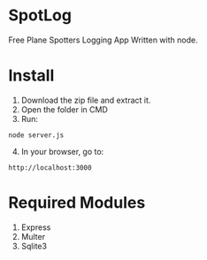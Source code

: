 # SpotLog
Free Plane Spotters Logging App
Written with node.

# Install

1. Download the zip file and extract it.
2. Open the folder in CMD
3. Run:
```
node server.js
```
4. In your browser, go to:
```
http://localhost:3000
```

# Required Modules

1. Express
2. Multer
3. Sqlite3
